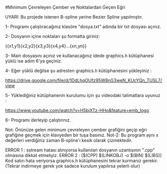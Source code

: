#Minimum Çevreleyen Çember ve Noktalardan Geçen Eğri

UYARI: Bu projede istenen B-spline yerine Bezier Spline yapılmıştır.

1- Programı çalıştıracağınız klasöre "dosya.txt" adında bir txt dosyası açınız. 

2- Dosyanın içine noktaları şu formatta giriniz:

{{x1,y1}{x2,y2}{x3,y3}{x4,y4}...{xn,yn}}

3- Main dosyasını açınız ve kullanacağınız idede graphics.h kütüphanesi yüklü ise adım 6'ya geçiniz.

4- Eğer yüklü değilse şu adresten graphics.h kütüphanesini yükleyiniz : 

 https://drive.google.com/file/d/1DdLhqOUfz95W8nG3weN_KUcYQn_TUSL7/view

5- Yüklediğiniz kütüphanenin kurulumu için şu videodaki talimatlara uyunuz : 

 https://www.youtube.com/watch?v=H5bjXTz-HHo&feature=emb_logo

6- Programı derleyip çalıştırınız.

Not:  Önünüze gelen minimum çevreleyen çember grafiğini geçip eğri grafiğine geçmek için klavyeden bir tuşa basınız.
Not-2: Bu program aynı x değerleri verdiğiniz zaman B-spline'ı kesik olarak çizmektedir.  

ERROR 1 : sstream hatası alınıyorsa kullanılan dosyanın uzantısının ".cpp" olmasına dikkat etmeliyiz.
ERROR 2 : [$(CPP) $(LINKOBJ) -o $(BIN) $(LIBS)] Kod satırı hata veriyorsa graphics.h kütüphanesini tekrar kurmanız gerekir. 
(Tekrar indirmeye gerek yok sadece kurulum yapılırsa yeterli olur) 
